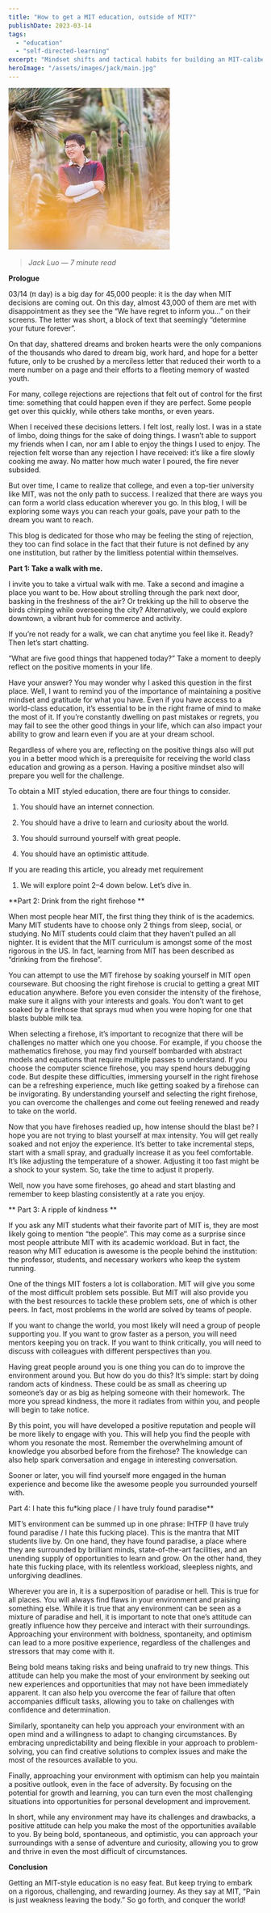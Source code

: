 ```yaml
---
title: "How to get a MIT education, outside of MIT?"
publishDate: 2023-03-14
tags:
  - "education"
  - "self-directed-learning"
excerpt: "Mindset shifts and tactical habits for building an MIT-caliber education without the admissions letter."
heroImage: "/assets/images/jack/main.jpg"
---
```

![Jack Luo](/assets/images/jack/main.jpg)

> *Jack Luo — 7 minute read*

**Prologue**

03/14 (π day) is a big day for 45,000 people: it is the day
when MIT decisions are coming out. On this day, almost 43,000
of them are met with disappointment as they see the “We have
regret to inform you…” on their screens. The letter was short,
a block of text that seemingly “determine your future
forever”.

On that day, shattered dreams and broken hearts were the only
companions of the thousands who dared to dream big, work hard,
and hope for a better future, only to be crushed by a
merciless letter that reduced their worth to a mere number on
a page and their efforts to a fleeting memory of wasted youth.

For many, college rejections are rejections that felt out of
control for the first time: something that could happen even
if they are perfect. Some people get over this quickly, while
others take months, or even years.

When I received these decisions letters. I felt lost, really
lost. I was in a state of limbo, doing things for the sake of
doing things. I wasn’t able to support my friends when I can,
nor am I able to enjoy the things I used to enjoy. The
rejection felt worse than any rejection I have received: it’s
like a fire slowly cooking me away. No matter how much water I
poured, the fire never subsided.

But over time, I came to realize that college, and even a
top-tier university like MIT, was not the only path to
success. I realized that there are ways you can form a world
class education wherever you go. In this blog, I will be
exploring some ways you can reach your goals, pave your path
to the dream you want to reach.

This blog is dedicated for those who may be feeling the sting
of rejection, they too can find solace in the fact that their
future is not defined by any one institution, but rather by
the limitless potential within themselves.

**Part 1: Take a walk with me.**

I invite you to take a virtual walk with me. Take a second and
imagine a place you want to be. How about strolling through
the park next door, basking in the freshness of the air? Or
trekking up the hill to observe the birds chirping while
overseeing the city? Alternatively, we could explore downtown,
a vibrant hub for commerce and activity.

If you’re not ready for a walk, we can chat anytime you feel
like it. Ready? Then let’s start chatting.

“What are five good things that happened today?” Take a moment
to deeply reflect on the positive moments in your life.

Have your answer? You may wonder why I asked this question in
the first place. Well, I want to remind you of the importance
of maintaining a positive mindset and gratitude for what you
have. Even if you have access to a world-class education, it’s
essential to be in the right frame of mind to make the most of
it. If you’re constantly dwelling on past mistakes or regrets,
you may fail to see the other good things in your life, which
can also impact your ability to grow and learn even if you are
at your dream school.

Regardless of where you are, reflecting on the positive things
also will put you in a better mood which is a prerequisite for
receiving the world class education and growing as a person.
Having a positive mindset also will prepare you well for the
challenge.

To obtain a MIT styled education, there are four things to
consider.

1. You should have an internet connection.

1. You should have a drive to learn and curiosity about the
world.

1. You should surround yourself with great people.

1. You should have an optimistic attitude.

If you are reading this article, you already met requirement
1. We will explore point 2–4 down below. Let’s dive in.

**Part 2: Drink from the right firehose **

When most people hear MIT, the first thing they think of is
the academics. Many MIT students have to choose only 2 things
from sleep, social, or studying. No MIT students could claim
that they haven’t pulled an all nighter. It is evident that
the MIT curriculum is amongst some of the most rigorous in the
US. In fact, learning from MIT has been described as “drinking
from the firehose”.

You can attempt to use the MIT firehose by soaking yourself in
MIT open courseware. But choosing the right firehose is
crucial to getting a great MIT education anywhere. Before you
even consider the intensity of the firehose, make sure it
aligns with your interests and goals. You don’t want to get
soaked by a firehose that sprays mud when you were hoping for
one that blasts bubble milk tea.

When selecting a firehose, it’s important to recognize that
there will be challenges no matter which one you choose. For
example, if you choose the mathematics firehose, you may find
yourself bombarded with abstract models and equations that
require multiple passes to understand. If you choose the
computer science firehose, you may spend hours debugging code.
But despite these difficulties, immersing yourself in the
right firehose can be a refreshing experience, much like
getting soaked by a firehose can be invigorating. By
understanding yourself and selecting the right firehose, you
can overcome the challenges and come out feeling renewed and
ready to take on the world.

Now that you have firehoses readied up, how intense should the
blast be? I hope you are not trying to blast yourself at max
intensity. You will get really soaked and not enjoy the
experience. It’s better to take incremental steps, start with
a small spray, and gradually increase it as you feel
comfortable. It’s like adjusting the temperature of a shower.
Adjusting it too fast might be a shock to your system. So,
take the time to adjust it properly.

Well, now you have some firehoses, go ahead and start blasting
and remember to keep blasting consistently at a rate you
enjoy.

** Part 3: A ripple of kindness **

If you ask any MIT students what their favorite part of MIT
is, they are most likely going to mention “the people”. This
may come as a surprise since most people attribute MIT with
its academic workload. But in fact, the reason why MIT
education is awesome is the people behind the institution: the
professor, students, and necessary workers who keep the system
running.

One of the things MIT fosters a lot is collaboration. MIT will
give you some of the most difficult problem sets possible. But
MIT will also provide you with the best resources to tackle
these problem sets, one of which is other peers. In fact, most
problems in the world are solved by teams of people.

If you want to change the world, you most likely will need a
group of people supporting you. If you want to grow faster as
a person, you will need mentors keeping you on track. If you
want to think critically, you will need to discuss with
colleagues with different perspectives than you.

Having great people around you is one thing you can do to
improve the environment around you. But how do you do this?
It’s simple: start by doing random acts of kindness. These
could be as small as cheering up someone’s day or as big as
helping someone with their homework. The more you spread
kindness, the more it radiates from within you, and people
will begin to take notice.

By this point, you will have developed a positive reputation
and people will be more likely to engage with you. This will
help you find the people with whom you resonate the most.
Remember the overwhelming amount of knowledge you absorbed
before from the firehose? The knowledge can also help spark
conversation and engage in interesting conversation.

Sooner or later, you will find yourself more engaged in the
human experience and become like the awesome people you
surrounded yourself with.

Part 4: I hate this fu*king place / I have truly found
paradise**

MIT’s environment can be summed up in one phrase: IHTFP (I
have truly found paradise / I hate this fucking place). This
is the mantra that MIT students live by. On one hand, they
have found paradise, a place where they are surrounded by
brilliant minds, state-of-the-art facilities, and an unending
supply of opportunities to learn and grow. On the other hand,
they hate this fucking place, with its relentless workload,
sleepless nights, and unforgiving deadlines.

Wherever you are in, it is a superposition of paradise or
hell. This is true for all places. You will always find flaws
in your environment and praising something else. While it is
true that any environment can be seen as a mixture of paradise
and hell, it is important to note that one’s attitude can
greatly influence how they perceive and interact with their
surroundings. Approaching your environment with boldness,
spontaneity, and optimism can lead to a more positive
experience, regardless of the challenges and stressors that
may come with it.

Being bold means taking risks and being unafraid to try new
things. This attitude can help you make the most of your
environment by seeking out new experiences and opportunities
that may not have been immediately apparent. It can also help
you overcome the fear of failure that often accompanies
difficult tasks, allowing you to take on challenges with
confidence and determination.

Similarly, spontaneity can help you approach your environment
with an open mind and a willingness to adapt to changing
circumstances. By embracing unpredictability and being
flexible in your approach to problem-solving, you can find
creative solutions to complex issues and make the most of the
resources available to you.

Finally, approaching your environment with optimism can help
you maintain a positive outlook, even in the face of
adversity. By focusing on the potential for growth and
learning, you can turn even the most challenging situations
into opportunities for personal development and improvement.

In short, while any environment may have its challenges and
drawbacks, a positive attitude can help you make the most of
the opportunities available to you. By being bold,
spontaneous, and optimistic, you can approach your
surroundings with a sense of adventure and curiosity, allowing
you to grow and thrive in even the most difficult of
circumstances.

**Conclusion**

Getting an MIT-style education is no easy feat. But keep
trying to embark on a rigorous, challenging, and rewarding
journey. As they say at MIT, “Pain is just weakness leaving
the body.” So go forth, and conquer the world!
